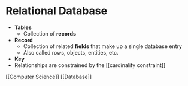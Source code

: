 # Relational Database

- **Tables**
  - Collection of **records**
- **Record**
  - Collection of related **fields** that make up a single database entry
  - Also called rows, objects, entities, etc.
- **Key**
- Relationships are constrained by the [[cardinality constraint]]

[[Computer Science]] [[Database]]
